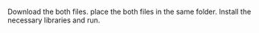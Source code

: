 Download the both files.
place the both files in the same folder.
Install the necessary libraries and run.
